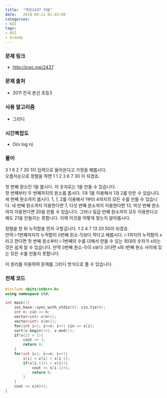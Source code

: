 ```yaml
---
title:  "백준2437 저울"
date:   2018-09-21 02:43:00
categories:
- KOI
tags:
- KOI
- Greedy
---
```


### 문제 링크
* http://icpc.me/2437

### 문제 출처
* 2011 전국 본선 초등3

### 사용 알고리즘
* 그리디

### 시간복잡도
* O(n log n)

### 풀이
3 1 6 2 7 30 1이 입력으로 들어온다고 가정을 해봅시다.<br>
오름차순으로 정렬을 하면 1 1 2 3 6 7 30 이 되겠죠.<br>

첫 번째 원소인 1을 봅시다. 이 숫자로는 1을 만들 수 있습니다.<br>
첫 번째부터 두 번째까지의 원소를 봅시다. 1과 1을 이용해서 1과 2를 만든 수 있습니다.<br>
세 번째 원소까지 봅시다. 1, 1, 2를 이용해서 1부터 4까지의 모든 수를 만들 수 있습니다.
네 번째 원소까지 이용한다면 7, 다섯 번째 원소까지 이용한다면 13, 여섯 번째 원소까지 이용한다면 20을 만들 수 있습니다.
그러나 일곱 번째 원소까지 모두 이용한다고 해도 21을 만들지는 못합니다. 이제 이것을 어떻게 찾는지 알아봅시다.

정렬을 한 뒤 누적합을 먼저 구할겁니다. 1 2 4 7 13 20 50이 되겠죠.<br>
만약 i-1번째까지의 누적합이 (i번째 원소-1)보다 작다고 해봅시다. i-1까지의 누적합이 x라고 한다면 첫 번째 원소부터 i-1번째의 수를 더해서 만들 수 있는 최대의 숫자가 x라는 것은 쉽게 알 수 있습니다. 만약 (i번째 원소-1)이 x보다 크다면 x와 i번째 원소 사이에 있는 모든 수를 만들지 못합니다.<br>

이 원리를 이용하여 문제를 그리디 방식으로 풀 수 있습니다.

### 전체 코드
```cpp
#include <bits/stdc++.h>
using namespace std;

int main(){
    ios_base::sync_with_stdio(0); cin.tie(0);
    int n; cin >> n;
    vector<int> v(n+1);
    vector<int> s(n+1);
    for(int i=1; i<=n; i++) cin >> v[i];
    sort(v.begin()+1, v.end());
    if(v[1] > 1){
        cout << 1;
        return 0;
    }
    for(int i=1; i<=n; i++){
        s[i] = v[i] + s[i-1];
        if(s[i-1]+1 < v[i]){
            cout << s[i-1]+1;
            return 0;
        }
    }
    cout << s[n]+1;
}
```
